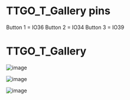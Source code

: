 # TTGO_T_Gallery pins
Button 1 = IO36
Button 2 = IO34
Button 3 = IO39

# TTGO_T_Gallery

![image](https://github.com/LilyGO/TTGO_T_Gallery/blob/master/IMAGE/image1.JPG)

![image](https://github.com/LilyGO/TTGO_T_Gallery/blob/master/IMAGE/image2.jpg)

![image](https://github.com/LilyGO/TTGO_T_Gallery/blob/master/IMAGE/image3.jpg)
